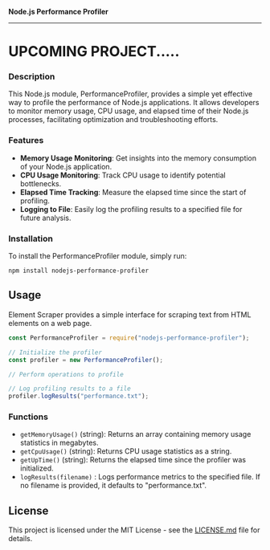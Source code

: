 **Node.js Performance Profiler**

---
# UPCOMING PROJECT.....


### Description

This Node.js module, PerformanceProfiler, provides a simple yet effective way to profile the performance of Node.js applications. It allows developers to monitor memory usage, CPU usage, and elapsed time of their Node.js processes, facilitating optimization and troubleshooting efforts.

### Features

- **Memory Usage Monitoring**: Get insights into the memory consumption of your Node.js application.
- **CPU Usage Monitoring**: Track CPU usage to identify potential bottlenecks.
- **Elapsed Time Tracking**: Measure the elapsed time since the start of profiling.
- **Logging to File**: Easily log the profiling results to a specified file for future analysis.

### Installation

To install the PerformanceProfiler module, simply run:

```
npm install nodejs-performance-profiler
```

## Usage

Element Scraper provides a simple interface for scraping text from HTML elements on a web page.

```javascript
const PerformanceProfiler = require("nodejs-performance-profiler");

// Initialize the profiler
const profiler = new PerformanceProfiler();

// Perform operations to profile

// Log profiling results to a file
profiler.logResults("performance.txt");
```

### Functions

- `getMemoryUsage()` (string): Returns an array containing memory usage statistics in megabytes.
- `getCpuUsage()` (string): Returns CPU usage statistics as a string.
- `getUpTime()` (string): Returns the elapsed time since the profiler was initialized.
- `logResults(filename)` : Logs performance metrics to the specified file. If no filename is provided, it defaults to "performance.txt".

<!-- ## Dependencies

- [Puppeteer](https://www.npmjs.com/package/puppeteer): Headless browser automation library.
- [Cheerio](https://www.npmjs.com/package/cheerio): Fast, flexible, and lean implementation of core jQuery for the server. -->

## License

This project is licensed under the MIT License - see the [LICENSE.md](LICENSE.md) file for details.